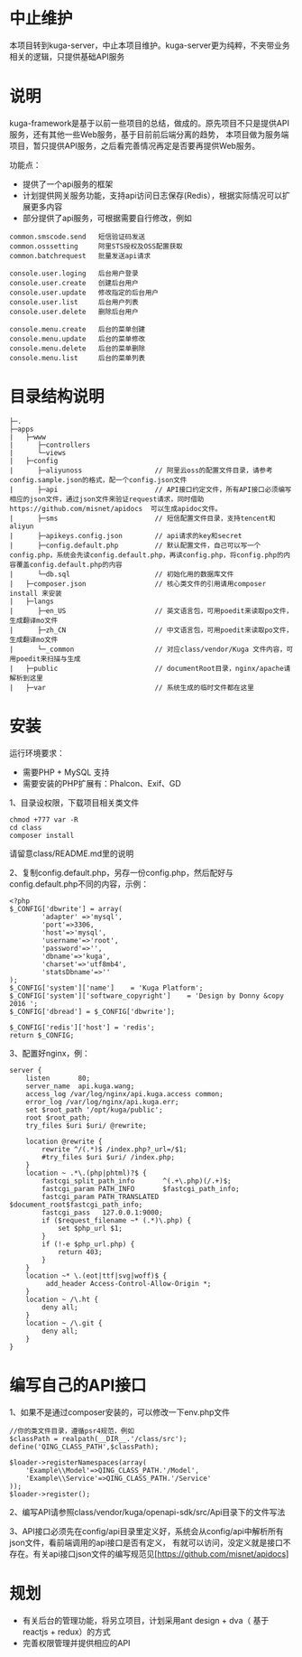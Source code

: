 # 中止维护
本项目转到kuga-server，中止本项目维护。kuga-server更为纯粹，不夹带业务相关的逻辑，只提供基础API服务

# 说明
kuga-framework是基于以前一些项目的总结，做成的。原先项目不只是提供API服务，还有其他一些Web服务，基于目前前后端分离的趋势，
本项目做为服务端项目，暂只提供API服务，之后看完善情况再定是否要再提供Web服务。

功能点：
- 提供了一个api服务的框架
- 计划提供网关服务功能，支持api访问日志保存(Redis），根据实际情况可以扩展更多内容
- 部分提供了api服务，可根据需要自行修改，例如
```
common.smscode.send   短信验证码发送
common.osssetting     阿里STS授权及OSS配置获取
common.batchrequest   批量发送api请求

console.user.loging   后台用户登录
console.user.create   创建后台用户
console.user.update   修改指定的后台用户
console.user.list     后台用户列表
console.user.delete   删除后台用户

console.menu.create   后台的菜单创建
console.menu.update   后台的菜单修改
console.menu.delete   后台的菜单删除
console.menu.list     后台的菜单列表
```

# 目录结构说明
```
├─.
├─apps
|   ├─www
|      ├─controllers
|      └─views
|   ├─config
|      ├─aliyunoss                  // 阿里云oss的配置文件目录，请参考config.sample.json的格式，配一个config.json文件
|      ├─api                        // API接口约定文件，所有API接口必须编写相应的json文件，通过json文件来验证request请求，同时借助 https://github.com/misnet/apidocs  可以生成apidoc文件。
|      ├─sms                        // 短信配置文件目录，支持tencent和aliyun
|      ├─apikeys.config.json        // api请求的key和secret
|      ├─config.default.php         // 默认配置文件，自己可以写一个config.php，系统会先读config.default.php，再读config.php，将config.php的内容覆盖config.default.php的内容
|      └─db.sql                     // 初始化用的数据库文件
|   ├─composer.json                 // 核心类文件的引用请用composer install 来安装
|   ├─langs
|      ├─en_US                      // 英文语言包，可用poedit来读取po文件，生成翻译mo文件
|      ├─zh_CN                      // 中文语言包，可用poedit来读取po文件，生成翻译mo文件
|      └─_common                    // 对应class/vendor/Kuga 文件内容，可用poedit来扫描与生成
|   ├─public                        // documentRoot目录，nginx/apache请解析到这里
|   ├─var                           // 系统生成的临时文件都在这里

```


# 安装

运行环境要求：
- 需要PHP + MySQL 支持
- 需要安装的PHP扩展有：Phalcon、Exif、GD


1、目录设权限，下载项目相关类文件
```
chmod +777 var -R
cd class
composer install
```
请留意class/README.md里的说明

2、复制config.default.php，另存一份config.php，然后配好与config.default.php不同的内容，示例：
```
<?php
$_CONFIG['dbwrite'] = array(
		'adapter' =>'mysql',
		'port'=>3306,
		'host'=>'mysql',
		'username'=>'root',
		'password'=>'',
		'dbname'=>'kuga',
        'charset'=>'utf8mb4',
        'statsDbname'=>''
);
$_CONFIG['system']['name']    = 'Kuga Platform';
$_CONFIG['system']['software_copyright']    = 'Design by Donny &copy 2016 ';
$_CONFIG['dbread'] = $_CONFIG['dbwrite'];

$_CONFIG['redis']['host'] = 'redis';
return $_CONFIG;
```

3、配置好nginx，例：
```
server {
    listen       80;
    server_name  api.kuga.wang;
    access_log /var/log/nginx/api.kuga.access common;
    error_log /var/log/nginx/api.kuga.err;
    set $root_path '/opt/kuga/public';
    root $root_path;
    try_files $uri $uri/ @rewrite;

    location @rewrite {
        rewrite ^/(.*)$ /index.php?_url=/$1;
        #try_files $uri $uri/ /index.php;
    }
    location ~ .*\.(php|phtml)?$ {
        fastcgi_split_path_info       ^(.+\.php)(/.+)$;
        fastcgi_param PATH_INFO       $fastcgi_path_info;
        fastcgi_param PATH_TRANSLATED $document_root$fastcgi_path_info;
        fastcgi_pass   127.0.0.1:9000;
        if ($request_filename ~* (.*)\.php) {
            set $php_url $1;
        }
        if (!-e $php_url.php) {
            return 403;
        }
    }
    location ~* \.(eot|ttf|svg|woff)$ {
         add_header Access-Control-Allow-Origin *;
    }
    location ~ /\.ht {
        deny all;
    }
    location ~ /\.git {
        deny all;
    }
}
```

# 编写自己的API接口

1、如果不是通过composer安装的，可以修改一下env.php文件
```
//你的类文件目录，遵循psr4规范，例如
$classPath = realpath(__DIR__.'/class/src');
define('QING_CLASS_PATH',$classPath);

$loader->registerNamespaces(array(
    'Example\\Model'=>QING_CLASS_PATH.'/Model',
    'Example\\Service'=>QING_CLASS_PATH.'/Service'
));
$loader->register();
```

2、编写API请参照class/vendor/kuga/openapi-sdk/src/Api目录下的文件写法

3、API接口必须先在config/api目录里定义好，系统会从config/api中解析所有json文件，看前端调用的api接口是否有定义，
有就可以访问，没定义就是接口不存在。有关api接口json文件的编写规范见[https://github.com/misnet/apidocs]

# 规划
- 有关后台的管理功能，将另立项目，计划采用ant design + dva（ 基于reactjs + redux）的方式
- 完善权限管理并提供相应的API
